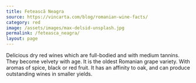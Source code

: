 ```yaml
---
title: Fetească Neagra
source: https://vincarta.com/blog/romanian-wine-facts/
category: red
image: /assets/images/max-delsid-unsplash.jpg
permalink: /feteasca_neagra/
layout: page
---
```

Delicious dry red wines which are full-bodied and with medium tannins. They become velvety with age. It is the oldest Romanian grape variety. With aromas of spice, black or red fruit. It has an affinity to oak, and can produce outstanding wines in smaller yields.
